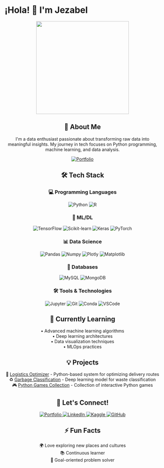 # ¡Hola! 👋 I'm Jezabel

<div align="center">
  <img src="https://media0.giphy.com/media/v1.Y2lkPTc5MGI3NjExZXZuajdnNDNuaHpteHkzZ2h6aGhpMWZlZ2tkaDB0YzNhenJhZTg4ayZlcD12MV9pbnRlcm5hbF9naWZfYnlfaWQmY3Q9cw/2bvcIZuvnBkWxb68Bx/giphy.gif" width="300"/>

  <h2>🚀 About Me</h2>
  <p>
    I'm a data enthusiast passionate about transforming raw data into meaningful insights. My journey in tech focuses on Python programming, machine learning, and data analysis.
  </p>

  <p>
    <a href="https://jezabel-sh.github.io/" target="_blank">
      <img src="https://img.shields.io/badge/Portfolio-255E63?style=for-the-badge&logo=About.me&logoColor=white" alt="Portfolio"/>
    </a>
  </p>

  <h2>🛠️ Tech Stack</h2>

  <h3>💻 Programming Languages</h3>
  <p>
    <img src="https://img.shields.io/badge/Python-3776AB?style=for-the-badge&logo=python&logoColor=white" alt="Python"/>
    <img src="https://img.shields.io/badge/R-276DC3?style=for-the-badge&logo=r&logoColor=white" alt="R"/>
  </p>

  <h3>🤖 ML/DL</h3>
  <p>
    <img src="https://img.shields.io/badge/TensorFlow-FF6F00?style=for-the-badge&logo=tensorflow&logoColor=white" alt="TensorFlow"/>
    <img src="https://img.shields.io/badge/scikit--learn-F7931E?style=for-the-badge&logo=scikit-learn&logoColor=white" alt="Scikit-learn"/>
    <img src="https://img.shields.io/badge/Keras-D00000?style=for-the-badge&logo=Keras&logoColor=white" alt="Keras"/>
    <img src="https://img.shields.io/badge/PyTorch-EE4C2C?style=for-the-badge&logo=pytorch&logoColor=white" alt="PyTorch"/>
  </p>

  <h3>📊 Data Science</h3>
  <p>
    <img src="https://img.shields.io/badge/Pandas-150458?style=for-the-badge&logo=pandas&logoColor=white" alt="Pandas"/>
    <img src="https://img.shields.io/badge/Numpy-013243?style=for-the-badge&logo=numpy&logoColor=white" alt="Numpy"/>
    <img src="https://img.shields.io/badge/Plotly-239120?style=for-the-badge&logo=plotly&logoColor=white" alt="Plotly"/>
    <img src="https://img.shields.io/badge/Matplotlib-11557c?style=for-the-badge&logo=python&logoColor=white" alt="Matplotlib"/>
  </p>

  <h3>💾 Databases</h3>
  <p>
    <img src="https://img.shields.io/badge/MySQL-005C84?style=for-the-badge&logo=mysql&logoColor=white" alt="MySQL"/>
    <img src="https://img.shields.io/badge/MongoDB-4EA94B?style=for-the-badge&logo=mongodb&logoColor=white" alt="MongoDB"/>
  </p>

  <h3>🛠️ Tools & Technologies</h3>
  <p>
    <img src="https://img.shields.io/badge/Jupyter-F37626?style=for-the-badge&logo=jupyter&logoColor=white" alt="Jupyter"/>
    <img src="https://img.shields.io/badge/Git-F05032?style=for-the-badge&logo=git&logoColor=white" alt="Git"/>
    <img src="https://img.shields.io/badge/conda-342B029?style=for-the-badge&logo=anaconda&logoColor=white" alt="Conda"/>
    <img src="https://img.shields.io/badge/Visual_Studio_Code-0078D4?style=for-the-badge&logo=visual%20studio%20code&logoColor=white" alt="VSCode"/>
  </p>

  <h2>🌱 Currently Learning</h2>
  <p>
    • Advanced machine learning algorithms<br>
    • Deep learning architectures<br>
    • Data visualization techniques<br>
    • MLOps practices
  </p>

  <h2>💡 Projects</h2>
  <p>
    🚚 <a href="https://github.com/Jezabel-sh/logistics-optimizer">Logistics Optimizer</a> - Python-based system for optimizing delivery routes<br>
    ♻️ <a href="https://github.com/Jezabel-sh/garbage_classification">Garbage Classification</a> - Deep learning model for waste classification<br>
    🎮 <a href="https://github.com/Jezabel-sh/python-games">Python Games Collection</a> - Collection of interactive Python games
  </p>

  <h2>🤝 Let's Connect!</h2>
  <p>
    <a href="https://jezabel-sh.github.io/" target="_blank">
      <img src="https://img.shields.io/badge/Portfolio-255E63?style=for-the-badge&logo=About.me&logoColor=white" alt="Portfolio"/>
    </a>
    <a href="https://www.linkedin.com/feed/?trk=guest_homepage-basic_google-one-tap-submit" target="_blank">
      <img src="https://img.shields.io/badge/LinkedIn-0077B5?style=for-the-badge&logo=linkedin&logoColor=white" alt="LinkedIn"/>
    </a>
    <a href="https://www.kaggle.com/jezabelsh" target="_blank">
      <img src="https://img.shields.io/badge/Kaggle-20BEFF?style=for-the-badge&logo=kaggle&logoColor=white" alt="Kaggle"/>
    </a>
    <a href="https://github.com/Jezabel-sh" target="_blank">
      <img src="https://img.shields.io/badge/GitHub-100000?style=for-the-badge&logo=github&logoColor=white" alt="GitHub"/>
    </a>
  </p>

  <h2>⚡ Fun Facts</h2>
  <p>
    🌍 Love exploring new places and cultures<br>
    📚 Continuous learner<br>
    🎯 Goal-oriented problem solver
  </p>
</div>
